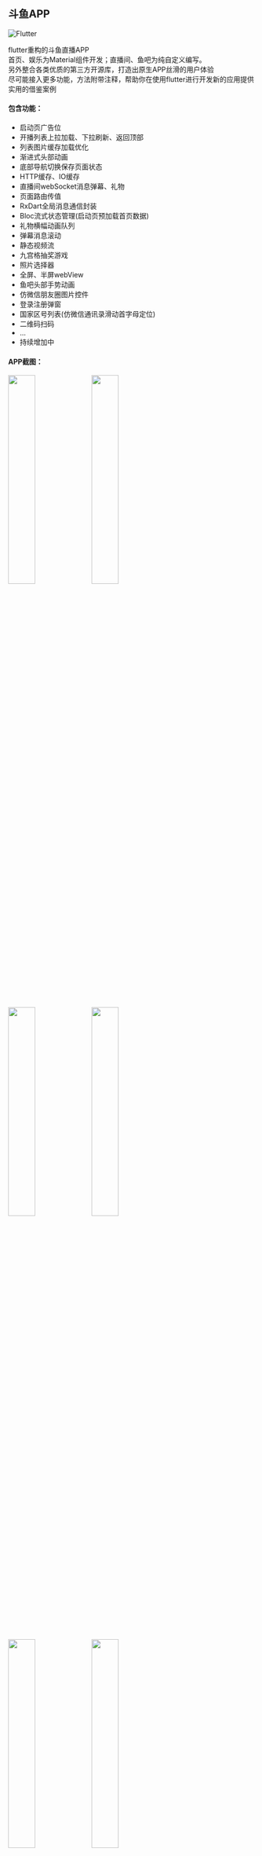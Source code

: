 ## 斗鱼APP
![Flutter](https://img.shields.io/badge/Flutter-1.9.1-52c6f9.svg)

flutter重构的斗鱼直播APP<br/>
首页、娱乐为Material组件开发；直播间、鱼吧为纯自定义编写。<br/>
另外整合各类优质的第三方开源库，打造出原生APP丝滑的用户体验<br/>
尽可能接入更多功能，方法附带注释，帮助你在使用flutter进行开发新的应用提供实用的借鉴案例<br/>

#### 包含功能：

- 启动页广告位
- 开播列表上拉加载、下拉刷新、返回顶部
- 列表图片缓存加载优化
- 渐进式头部动画
- 底部导航切换保存页面状态
- HTTP缓存、IO缓存
- 直播间webSocket消息弹幕、礼物
- 页面路由传值
- RxDart全局消息通信封装
- Bloc流式状态管理(启动页预加载首页数据)
- 礼物横幅动画队列
- 弹幕消息滚动
- 静态视频流
- 九宫格抽奖游戏
- 照片选择器
- 全屏、半屏webView
- 鱼吧头部手势动画
- 仿微信朋友圈图片控件
- 登录注册弹窗
- 国家区号列表(仿微信通讯录滑动首字母定位)
- 二维码扫码
- ...
- 持续增加中

#### APP截图：
<div>
<img src="http://r.photo.store.qq.com/psb?/V14dALyK4PrHuj/OFSw8qFQ6ZTt4Qry.FD5zxLEOyTxOJDRc0zUeDKvTgU!/r/dMMAAAAAAAAA" width="33%"/>
<img src="http://r.photo.store.qq.com/psb?/V14dALyK4PrHuj/685pfsLni*gxLbtOu3m8rTJQrAtVlvduwge2.8GhtvA!/r/dFQBAAAAAAAA" width="33%"/>
<img src="http://r.photo.store.qq.com/psb?/V14dALyK4PrHuj/SOcvvERqiEdx92of45wZ5QROd09kd717ct9R*v*zK3U!/r/dLYAAAAAAAAA" width="33%"/>
<img src="http://r.photo.store.qq.com/psb?/V14dALyK4PrHuj/c4ql4M5xWstDQx.QsoTQOTZCw7UuPf9zUgCjqG23tOo!/r/dLYAAAAAAAAA" width="33%"/>
<img src="http://r.photo.store.qq.com/psb?/V14dALyK4PrHuj/q08JBttKNyQCzGtnK2d6X3J.9ZT6SO7cx4ypcpg75p0!/r/dFQBAAAAAAAA" width="33%"/>
<img src="http://r.photo.store.qq.com/psb?/V14dALyK4PrHuj/L23jnwqMYB9PdLQ2KUvoK3ejQY1dwrbxA7fUWybKyxs!/r/dL8AAAAAAAAA" width="33%"/>
<img src="http://r.photo.store.qq.com/psb?/V14dALyK4PrHuj/7iQScOrnyUP*YwqZOCmDrspGoHWj3Dn3LZjh4T8xjA8!/r/dMMAAAAAAAAA" width="33%"/>
<img src="http://r.photo.store.qq.com/psb?/V14dALyK4PrHuj/N7jxyxYZx8JWGXHdk6FNCFuwTJRTjvC3Z.wsN48cRRo!/r/dL8AAAAAAAAA" width="33%"/>
<img src="http://r.photo.store.qq.com/psb?/V14dALyK4PrHuj/flPcnoB6*50r8Ea7Cd.zBJCO3BDa9nDHTlKIQ4pO0P4!/r/dLgAAAAAAAAA" width="33%"/>
<img src="http://r.photo.store.qq.com/psb?/V14dALyK4PrHuj/xaywxG66Hc9Vgx07lrK4riFSWSo4*eM2VjBhpu44PBc!/r/dLgAAAAAAAAA" width="33%"/>
<img src="http://r.photo.store.qq.com/psb?/V14dALyK4PrHuj/c*G7Ez9KpndmkA2O6rTJx108ZFise249wTfNaCG6UVg!/r/dFIBAAAAAAAA" width="33%"/>
<img src="http://r.photo.store.qq.com/psb?/V14dALyK4PrHuj/FDYCtFUGAS.FMi0oCu0wzIGhFK3BDzubAXdlZbStLyg!/r/dFIBAAAAAAAA" width="33%"/>
</div>


#### 调试：
服务端接口没有上云，如需本地启动该项目调试，可修改`lib/base.dart`中`DYBase.baseHost`接口HOST为本机IP<br/>
然后clone[服务端仓库](https://github.com/yukilzw/factory)，安装python3.6<br/>
进入`./py/tornado`文件夹路径执行`pip install tornado requests`安装依赖，`python main.py`启动服务<br/>

#### 建议：
使用Material自带的widget进行搭配使用，已经能满足绝大部分场景的开发需求<br/>
但是在企业级APP高度UI交互定制化的场景下，仍需要根据业务场景重新实现诸如AppBar、TabView等widget，并编写手势交互<br/>

#### 入门推荐：
[Dart语法](http://dart.goodev.org/guides/language/language-tour)<br/>
[Dart SDK](https://api.dartlang.org/stable/2.4.0/index.html)<br/>
[Flutter中文网](https://flutterchina.club/get-started/install/) - 简单易懂的入门教程<br/>
[Flutter实战](https://book.flutterchina.club/) - 较为全面的进阶教程<br/>
[Flutter官网（英）](https://flutter.dev/docs) - 可查阅全部的API与SDK相关<br/>
[Bloc（英）](https://felangel.github.io/bloc/#/gettingstarted) - 全局状态管理(除此之外也可选用`redux`或原生`InheritedWidget`)


#### dy_flutter为个人项目，仅用作学习交流
